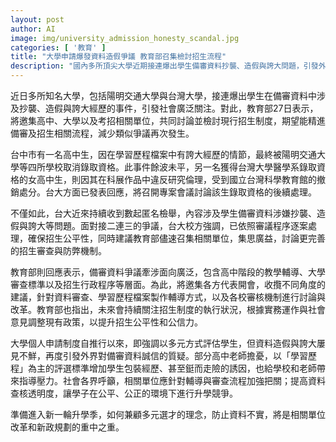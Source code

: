 ```yaml
---
layout: post
author: AI
image: img/university_admission_honesty_scandal.jpg
categories: [ '教育' ]
title: "大學申請爆發資料造假爭議 教育部召集檢討招生流程"
description: "國內多所頂尖大學近期接連爆出學生備審資料抄襲、造假與誇大問題，引發外界對招生誠信的強烈質疑。教育部宣布將邀集高中、大學及相關單位檢討現行招生制度，討論改善資料審查、輔導認證與防弊機制。面對新一輪升學季，兼顧多元選才與誠信公正成為改革重點，社會呼籲強化查核流程，以維護公平升學環境。"
---
```

近日多所知名大學，包括陽明交通大學與台灣大學，接連爆出學生在備審資料中涉及抄襲、造假與誇大經歷的事件，引發社會廣泛關注。對此，教育部27日表示，將邀集高中、大學以及考招相關單位，共同討論並檢討現行招生制度，期望能精進備審及招生相關流程，減少類似爭議再次發生。

台中市有一名高中生，因在學習歷程檔案中有誇大經歷的情節，最終被陽明交通大學等四所學校取消錄取資格。此事件餘波未平，另一名獲得台灣大學醫學系錄取資格的女高中生，則因其在科展作品中違反研究倫理，受到國立台灣科學教育館的撤銷處分。台大方面已發表回應，將召開專案會議討論該生錄取資格的後續處理。

不僅如此，台大近來持續收到數起匿名檢舉，內容涉及學生備審資料涉嫌抄襲、造假與誇大等問題。面對接二連三的爭議，台大校方強調，已依照審議程序逐案處理，確保招生公平性，同時建議教育部儘速召集相關單位，集思廣益，討論更完善的招生審查與防弊機制。

教育部則回應表示，備審資料爭議牽涉面向廣泛，包含高中階段的教學輔導、大學審查標準以及招生行政程序等層面。為此，將邀集各方代表開會，收攬不同角度的建議，針對資料審查、學習歷程檔案製作輔導方式，以及各校審核機制進行討論與改革。教育部也指出，未來會持續關注招生制度的執行狀況，根據實務運作與社會意見調整現有政策，以提升招生公平性和公信力。

大學個人申請制度自推行以來，即強調以多元方式評估學生，但資料造假與誇大屢見不鮮，再度引發外界對備審資料誠信的質疑。部分高中老師擔憂，以「學習歷程」為主的評選標準增加學生包裝經歷、甚至鋌而走險的誘因，也給學校和老師帶來指導壓力。社會各界呼籲，相關單位應針對輔導與審查流程加強把關；提高資料查核透明度，讓學子在公平、公正的環境下進行升學競爭。

準備進入新一輪升學季，如何兼顧多元選才的理念，防止資料不實，將是相關單位改革和新政規劃的重中之重。